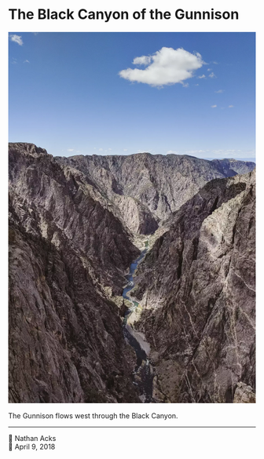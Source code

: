 # The Black Canyon of the Gunnison

![A view down the Gunnison, through the steep, broken walls of the Black Canyon](assets/2018-04-09-the-black-canyon-of-the-gunnison.webp)

The Gunnison flows west through the Black Canyon.

- - - -

<span aria-hidden="true">👤</span> Nathan Acks  
<span aria-hidden="true">📅</span> April 9, 2018
